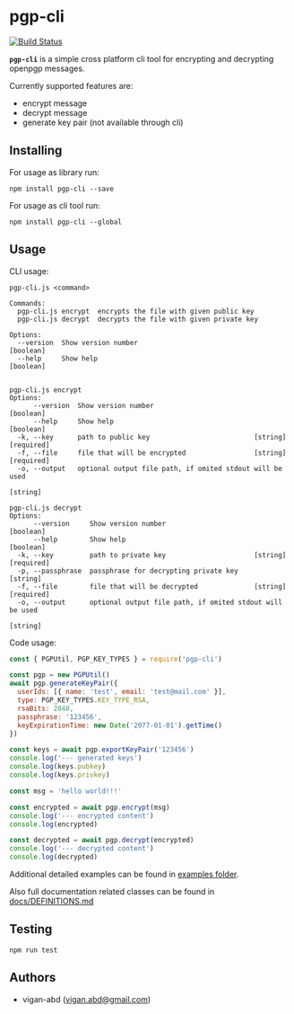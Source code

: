 # pgp-cli

[![Build Status](https://travis-ci.com/vigan-abd/pgp-cli.svg?branch=main)](https://travis-ci.com/vigan-abd/pgp-cli)

**`pgp-cli`** is a simple cross platform cli tool for encrypting and decrypting
openpgp messages.

Currently supported features are:
- encrypt message
- decrypt message
- generate key pair (not available through cli)


## Installing

For usage as library run:
```console
npm install pgp-cli --save
```

For usage as cli tool run:
```console
npm install pgp-cli --global
```


## Usage

CLI usage:
```console
pgp-cli.js <command>

Commands:
  pgp-cli.js encrypt  encrypts the file with given public key
  pgp-cli.js decrypt  decrypts the file with given private key

Options:
  --version  Show version number                                       [boolean]
  --help     Show help                                                 [boolean]


pgp-cli.js encrypt
Options:
      --version  Show version number                                   [boolean]
      --help     Show help                                             [boolean]
  -k, --key      path to public key                          [string] [required]
  -f, --file     file that will be encrypted                 [string] [required]
  -o, --output   optional output file path, if omited stdout will be used
                                                                        [string]

pgp-cli.js decrypt
Options:
      --version     Show version number                                [boolean]
      --help        Show help                                          [boolean]
  -k, --key         path to private key                      [string] [required]
  -p, --passphrase  passphrase for decrypting private key               [string]
  -f, --file        file that will be decrypted              [string] [required]
  -o, --output      optional output file path, if omited stdout will be used
                                                                        [string]
```

Code usage:
```javascript
const { PGPUtil, PGP_KEY_TYPES } = require('pgp-cli')

const pgp = new PGPUtil()
await pgp.generateKeyPair({
  userIds: [{ name: 'test', email: 'test@mail.com' }],
  type: PGP_KEY_TYPES.KEY_TYPE_RSA,
  rsaBits: 2048,
  passphrase: '123456',
  keyExpirationTime: new Date('2077-01-01').getTime()
})

const keys = await pgp.exportKeyPair('123456')
console.log('--- generated keys')
console.log(keys.pubkey)
console.log(keys.privkey)

const msg = 'hello world!!!'

const encrypted = await pgp.encrypt(msg)
console.log('--- encrypted content')
console.log(encrypted)

const decrypted = await pgp.decrypt(encrypted)
console.log('--- decrypted content')
console.log(decrypted)

```

Additional detailed examples can be found in [examples folder](./examples).

Also full documentation related classes can be found in [docs/DEFINITIONS.md](./docs/DEFINITIONS.md)


## Testing

```console
npm run test
```


## Authors
- vigan-abd (vigan.abd@gmail.com)
